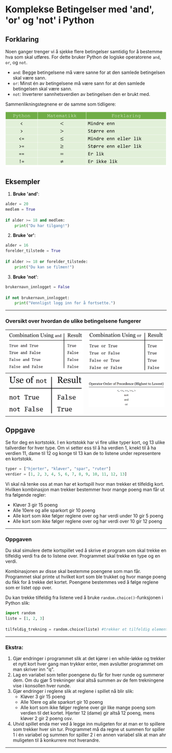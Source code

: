 # Komplekse Betingelser med 'and', 'or' og 'not' i Python

## Forklaring

Noen ganger trenger vi å sjekke flere betingelser samtidig for å bestemme hva som skal utføres. For dette bruker Python de logiske operatorene `and`, `or`, og `not`.

- `and`: Begge betingelsene må være sanne for at den samlede betingelsen skal være sann.
- `or`: Minst én av betingelsene må være sann for at den samlede betingelsen skal være sann.
- `not`: Inverterer sannhetsverdien av betingelsen den er brukt med.

Sammenlikningstegnene er de samme som tidligere:

![Tabell med sammenlikningstegn](./assets/conditionals.png)

## Eksempler

1. **Bruke 'and'**:

```Python
alder = 20
medlem = True

if alder >= 18 and medlem:
    print("Du har tilgang!")
```

2. **Bruke 'or'**:

```Python
alder = 16
forelder_tilstede = True

if alder >= 18 or forelder_tilstede:
    print("Du kan se filmen!")
```

3. **Bruke 'not'**:

```Python
brukernavn_innlogget = False

if not brukernavn_innlogget:
    print("Vennligst logg inn for å fortsette.")
```

---

### Oversikt over hvordan de ulike betingelsene fungerer

| ![table showing evaluations with the and statement](./assets/conditionals-and.png) | ![table showing evaluations with the or statement](./assets/conditionals-or.png)                   |
| ---------------------------------------------------------------------------------- | -------------------------------------------------------------------------------------------------- |
| ![table showing evaluations with the and statement](./assets/conditionals-not.png) | ![table showing evaluations with the and statement](./assets/conditionals-order-of-precedence.png) |

## Oppgave

Se for deg en kortstokk. I en kortstokk har vi fire ulike typer kort, og 13 ulike tallverdier for hver type. Om vi setter ess til å ha verdien 1, knekt til å ha verdien 11, dame til 12 og konge til 13 kan de to listene under representere en kortstokk.

```Python
typer = ["hjerter", "kløver", "spar", "ruter"]
verdier = [1, 2, 3, 4, 5, 6, 7, 8, 9, 10, 11, 12, 13]
```

Vi skal nå tenke oss at man har et kortspill hvor man trekker et tilfeldig kort. Hvilken kombinasjon man trekker bestemmer hvor mange poeng man får ut fra følgende regler:

- Kløver 3 gir 15 poeng
- Alle 10ere og alle sparkort gir 10 poeng
- Alle kort som ikke følger reglene over og har verdi under 10 gir 5 poeng
- Alle kort som ikke følger reglene over og har verdi over 10 gir 12 poeng

---

### Oppgaven

Du skal simulere dette kortspillet ved å skrive et program som skal trekke en tilfeldig verdi fra de to listene over. Programmet skal trekke en type og en verdi.

Kombinasjonen av disse skal bestemme poengene som man får. Programmet skal printe ut hvilket kort som ble trukket og hvor mange poeng du fikk for å trekke det kortet. Poengene bestemmes ved å følge reglene som er listet opp over.

Du kan trekke tilfeldig fra listene ved å bruke `random.choice()`-funksjonen i Python slik:

```Python
import random
liste = [1, 2, 3]

tilfeldig_trekning = random.choice(liste) #trekker et tilfeldig element fra listen
```

---

### Ekstra:

1. Gjør endringer i programmet slik at det kjører i en while-løkke og trekker et nytt kort hver gang man trykker enter, men avslutter programmet om man skriver inn "q".
2. Lag en variabel som teller poengene du får for hver runde og summerer dem. Om du gjør 5 trekninger skal altså summen av de fem trekningene vise i konsollen hver runde.
3. Gjør endringer i reglene slik at reglene i spillet nå blir slik:
   - Kløver 3 gir 15 poeng
   - Alle 10ere og alle sparkort gir 10 poeng
   - Alle kort som ikke følger reglene over gir like mange poeng som verdien til det kortet. Hjerter 12 (dame) gir altså 12 poeng, mens kløver 2 gir 2 poeng osv.
4. Utvid spillet enda mer ved å legge inn muligeten for at man er to spillere som trekker hver sin tur. Programmet må da regne ut summen for spiller 1 i én variabel og summen for spiller 2 i en annen variabel slik at man ahr muligeten til å konkurrere mot hverandre.

---
